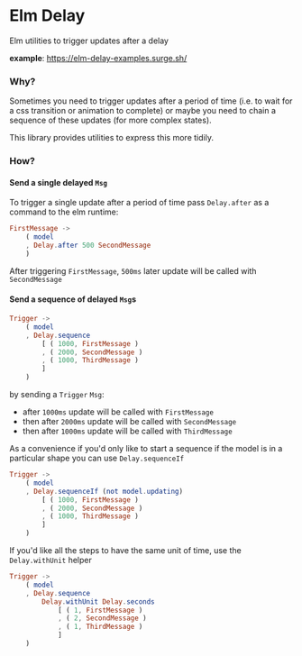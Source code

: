 # Elm Delay

Elm utilities to trigger updates after a delay

**example**: https://elm-delay-examples.surge.sh/

### Why?

Sometimes you need to trigger updates after a period of time (i.e. to wait for a css transition or animation to complete) or maybe you need to chain a sequence of these updates (for more complex states).

This library provides utilities to express this more tidily.

### How?

#### Send a single delayed `Msg`

To trigger a single update after a period of time pass `Delay.after` as a command to the elm runtime:

```elm
FirstMessage ->
    ( model
    , Delay.after 500 SecondMessage
    )
```

After triggering `FirstMessage`, `500ms` later update will be called with `SecondMessage`

#### Send a sequence of delayed `Msg`s

```elm
Trigger ->
    ( model
    , Delay.sequence
        [ ( 1000, FirstMessage )
        , ( 2000, SecondMessage )
        , ( 1000, ThirdMessage )
        ]
    )
```

by sending a `Trigger` `Msg`:

- after `1000ms` update will be called with `FirstMessage`
- then after `2000ms` update will be called with `SecondMessage`
- then after `1000ms` update will be called with `ThirdMessage`

As a convenience if you'd only like to start a sequence if the model is in a particular shape you can use `Delay.sequenceIf`

```elm
Trigger ->
    ( model
    , Delay.sequenceIf (not model.updating)
        [ ( 1000, FirstMessage )
        , ( 2000, SecondMessage )
        , ( 1000, ThirdMessage )
        ]
    )
```

If you'd like all the steps to have the same unit of time, use the `Delay.withUnit` helper

```elm
Trigger ->
    ( model
    , Delay.sequence 
        Delay.withUnit Delay.seconds
            [ ( 1, FirstMessage )
            , ( 2, SecondMessage )
            , ( 1, ThirdMessage )
            ]
    )
```
